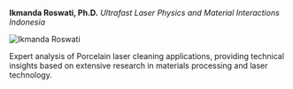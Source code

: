**Ikmanda Roswati, Ph.D.**
*Ultrafast Laser Physics and Material Interactions*
*Indonesia*

![Ikmanda Roswati](/images/author/ikmanda-roswati.jpg)

Expert analysis of Porcelain laser cleaning applications, providing technical insights based on extensive research in materials processing and laser technology.
